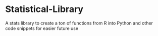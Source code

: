 # Statistical-Library
A stats library to create a ton of functions from R into Python and other code snippets for easier future use
